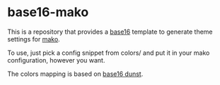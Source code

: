 # base16-mako

This is a repository that provides a [base16](https://github.com/chriskempson/base16) template to generate theme
settings for [mako](https://github.com/emersion/mako).

To use, just pick a config snippet from colors/ and put it in your mako configuration, however you want.

The colors mapping is based on [base16 dunst](https://github.com/khamer/base16-dunst).
